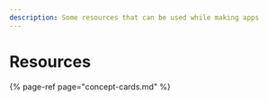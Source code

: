 ```yaml
---
description: Some resources that can be used while making apps
---
```


# Resources

{% page-ref page="concept-cards.md" %}

